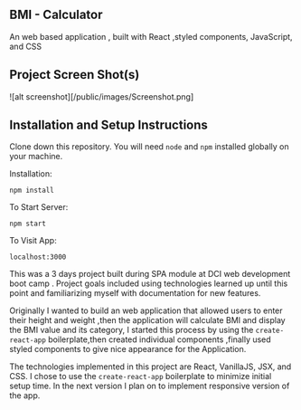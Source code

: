 ## BMI - Calculator

An web based application , built with React ,styled components, JavaScript, and CSS 


## Project Screen Shot(s)
![alt screenshot][/public/images/Screenshot.png]


## Installation and Setup Instructions


Clone down this repository. You will need `node` and `npm` installed globally on your machine.  

Installation:

`npm install`  

To Start Server:

`npm start`  

To Visit App:

`localhost:3000`  



This was a 3 days project built during SPA module at DCI web development boot camp . Project goals included using technologies learned up until this point and familiarizing myself with documentation for new features.  

Originally I wanted to build an web application that allowed users to enter their height and weight ,then the application will calculate BMI and display the BMI value and its category, I started this process by using the `create-react-app` boilerplate,then created individual components ,finally used styled components to give nice appearance for the Application.


The technologies implemented in this project are React, VanillaJS, JSX, and CSS. I chose to use the `create-react-app` boilerplate to minimize initial setup time. In the next version I plan on to implement responsive version of the app.